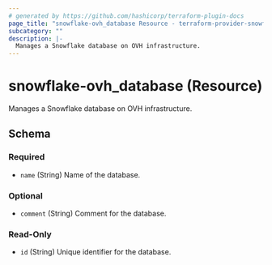 ```yaml
---
# generated by https://github.com/hashicorp/terraform-plugin-docs
page_title: "snowflake-ovh_database Resource - terraform-provider-snowflake-ovh"
subcategory: ""
description: |-
  Manages a Snowflake database on OVH infrastructure.
---
```


# snowflake-ovh_database (Resource)

Manages a Snowflake database on OVH infrastructure.



<!-- schema generated by tfplugindocs -->
## Schema

### Required

- `name` (String) Name of the database.

### Optional

- `comment` (String) Comment for the database.

### Read-Only

- `id` (String) Unique identifier for the database.
